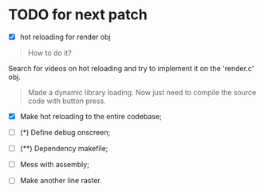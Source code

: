 # TODO for next patch

- [x] hot reloading for render obj
> How to do it?

Search for videos on hot reloading and try to implement it
on the 'render.c' obj.

> Made a dynamic library loading.
> Now just need to compile the source code with button press.

- [x] Make hot reloading to the entire codebase;
- [ ] (*) Define debug onscreen;
- [ ] (**) Dependency makefile;
- [ ] Mess with assembly;
- [ ] Make another line raster.

